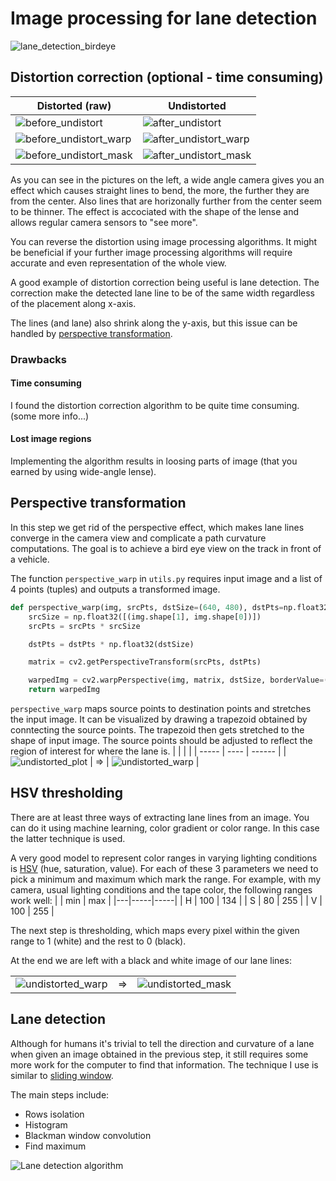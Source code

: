 # Image processing for lane detection
![lane_detection_birdeye](/images/lane_detection_birdeye.jpg)
## Distortion correction (optional - time consuming)
| Distorted (raw) | Undistorted |
|-------------|----------------------|
| ![before_undistort](/images/before_undistort.jpg) | ![after_undistort](/images/after_undistort.jpg) |
| ![before_undistort_warp](/images/before_undistort_warp.jpg) | ![after_undistort_warp](/images/after_undistort_warp.jpg) |
| ![before_undistort_mask](/images/before_undistort_mask.jpg) | ![after_undistort_mask](/images/after_undistort_mask.jpg) |

As you can see in the pictures on the left, a wide angle camera gives you an effect which causes straight lines to bend, the more, the further they are from the center. Also lines that are horizonally further from the center seem to be thinner. The effect is accociated with the shape of the lense and allows regular camera sensors to "see more".

You can reverse the distortion using image processing algorithms. It might be beneficial if your further image processing algorithms will require accurate and even representation of the whole view.

A good example of distortion correction being useful is lane detection. The correction make the detected lane line to be of the same width regardless of the placement along x-axis. 

The lines (and lane) also shrink along the y-axis, but this issue can be handled by [perspective transformation](#perspective-transformation).

### Drawbacks
#### Time consuming 
I found the distortion correction algorithm to be quite time consuming. (some more info...)
#### Lost image regions
Implementing the algorithm results in loosing parts of image (that you earned by using wide-angle lense).



## Perspective transformation
In this step we get rid of the perspective effect, which makes lane lines converge in the camera view and complicate a path curvature computations. The goal is to achieve a bird eye view on the track in front of a vehicle.

The function `perspective_warp` in `utils.py` requires input image and a list of 4 points (tuples) and outputs a transformed image.

```python
def perspective_warp(img, srcPts, dstSize=(640, 480), dstPts=np.float32([(0, 0), (1, 0), (0, 1), (1, 1)])):
    srcSize = np.float32([(img.shape[1], img.shape[0])])
    srcPts = srcPts * srcSize

    dstPts = dstPts * np.float32(dstSize)

    matrix = cv2.getPerspectiveTransform(srcPts, dstPts)

    warpedImg = cv2.warpPerspective(img, matrix, dstSize, borderValue=(255, 255, 255))
    return warpedImg
```
`perspective_warp` maps source points to destination points and stretches the input image.
It can be visualized by drawing a trapezoid obtained by conntecting the source points. The trapezoid then gets stretched to the shape of input image. The source points should be adjusted to reflect the region of interest for where the lane is.
|    |  |   |
| ----- | ---- | ------ |
| ![undistorted_plot](/images/undistorted_plot.jpg) | => | ![undistorted_warp](/images/undistorted_warp.jpg) |

## HSV thresholding
There are at least three ways of extracting lane lines from an image. You can do it using machine learning, color gradient or color range. In this case the latter technique is used. 

A very good model to represent color ranges in varying lighting conditions is [HSV](https://en.wikipedia.org/wiki/HSL_and_HSV) (hue, saturation, value). For each of these 3 parameters we need to pick a minimum and maximum which mark the range. For example, with my camera, usual lighting conditions and the tape color, the following ranges work well:
|   | min | max |
|---|-----|-----|
| H | 100 | 134 |
| S | 80  | 255 |
| V | 100 | 255 |

The next step is thresholding, which maps every pixel within the given range to 1 (white) and the rest to 0 (black).

At the end we are left with a black and white image of our lane lines:

|    |  |   |
| ----- | ---- | ------ |
| ![undistorted_warp](/images/undistorted_warp.jpg) | => | ![undistorted_mask](/images/undistorted_mask.jpg) |

## Lane detection
Although for humans it's trivial to tell the direction and curvature of a lane when given an image obtained in the previous step, it still requires some more work for the computer to find that information. The technique I use is similar to [sliding window](https://www.youtube.com/watch?v=X8QN-qY7uIo).

The main steps include:
- Rows isolation
- Histogram
- Blackman window convolution
- Find maximum

![Lane detection algorithm](/images/lane_detection.drawio.png)
